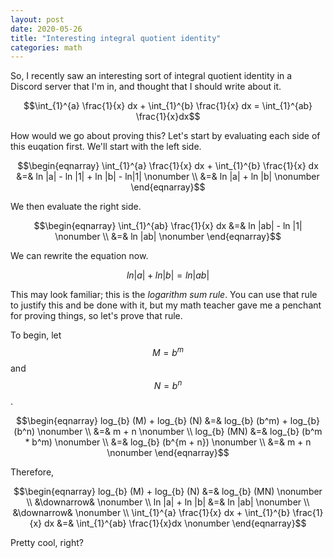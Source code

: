 ```yaml
---
layout: post
date: 2020-05-26 
title: "Interesting integral quotient identity"
categories: math
---
```


So, I recently saw an interesting sort of integral quotient identity in a Discord server that I'm in, and thought that I should write about it.

$$\int_{1}^{a} \frac{1}{x} dx + \int_{1}^{b} \frac{1}{x} dx = \int_{1}^{ab} \frac{1}{x}dx$$

How would we go about proving this? Let's start by evaluating each side of this euqation first. We'll start with the left side.

$$\begin{eqnarray}
\int_{1}^{a} \frac{1}{x} dx + \int_{1}^{b} \frac{1}{x} dx &=& ln |a| - ln |1| + ln |b| - ln|1| \nonumber \\
&=& ln |a| + ln |b| \nonumber
\end{eqnarray}$$

We then evaluate the right side.

$$\begin{eqnarray}
\int_{1}^{ab} \frac{1}{x} dx &=& ln |ab| - ln |1| \nonumber \\
&=& ln |ab| \nonumber
\end{eqnarray}$$

We can rewrite the equation now.

$$ln |a| + ln |b| = ln |ab|$$

This may look familiar; this is the *logarithm sum rule*. You can use that rule to justify this and be done with it, but my math teacher gave me a penchant for proving things, so let's prove that rule.

To begin, let $$M = b^m$$ and $$N = b^n$$.

$$\begin{eqnarray}
log_{b} (M) + log_{b} (N) &=& log_{b} (b^m) + log_{b} (b^n) \nonumber \\
    &=& m + n \nonumber \\
log_{b} (MN) &=& log_{b} (b^m * b^m) \nonumber \\
    &=& log_{b} (b^{m + n}) \nonumber \\
    &=& m + n \nonumber
\end{eqnarray}$$

Therefore,

$$\begin{eqnarray}
log_{b} (M) + log_{b} (N) &=& log_{b} (MN) \nonumber \\
&\downarrow& \nonumber \\
ln |a| + ln |b| &=& ln |ab| \nonumber \\
&\downarrow& \nonumber \\
\int_{1}^{a} \frac{1}{x} dx + \int_{1}^{b} \frac{1}{x} dx &=& \int_{1}^{ab} \frac{1}{x}dx \nonumber
\end{eqnarray}$$

Pretty cool, right?
